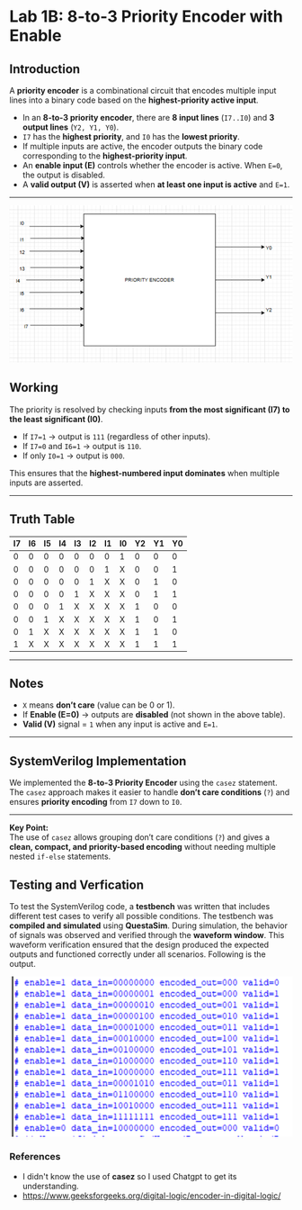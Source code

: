 # Lab 1B: 8-to-3 Priority Encoder with Enable

## Introduction
A **priority encoder** is a combinational circuit that encodes multiple input lines into a binary code based on the **highest-priority active input**.  

- In an **8-to-3 priority encoder**, there are **8 input lines** (`I7..I0`) and **3 output lines** (`Y2, Y1, Y0`).  
- `I7` has the **highest priority**, and `I0` has the **lowest priority**.  
- If multiple inputs are active, the encoder outputs the binary code corresponding to the **highest-priority input**.  
- An **enable input (E)** controls whether the encoder is active. When `E=0`, the output is disabled.  
- A **valid output (V)** is asserted when **at least one input is active** and `E=1`.  

---
![alt text](image-1.png)
## Working
The priority is resolved by checking inputs **from the most significant (I7) to the least significant (I0)**.  

- If `I7=1` → output is `111` (regardless of other inputs).  
- If `I7=0` and `I6=1` → output is `110`.  
- If only `I0=1` → output is `000`.  

 This ensures that the **highest-numbered input dominates** when multiple inputs are asserted.  

---

## Truth Table

| I7 | I6 | I5 | I4 | I3 | I2 | I1 | I0 | Y2 | Y1 | Y0 |
|----|----|----|----|----|----|----|----|----|----|----|
| 0  | 0  | 0  | 0  | 0  | 0  | 0  | 1  | 0  | 0  | 0  |
| 0  | 0  | 0  | 0  | 0  | 0  | 1  | X  | 0  | 0  | 1  |
| 0  | 0  | 0  | 0  | 0  | 1  | X  | X  | 0  | 1  | 0  |
| 0  | 0  | 0  | 0  | 1  | X  | X  | X  | 0  | 1  | 1  |
| 0  | 0  | 0  | 1  | X  | X  | X  | X  | 1  | 0  | 0  |
| 0  | 0  | 1  | X  | X  | X  | X  | X  | 1  | 0  | 1  |
| 0  | 1  | X  | X  | X  | X  | X  | X  | 1  | 1  | 0  |
| 1  | X  | X  | X  | X  | X  | X  | X  | 1  | 1  | 1  |

---

## Notes
- `X` means **don’t care** (value can be 0 or 1).  
- If **Enable (E=0)** → outputs are **disabled** (not shown in the above table).  
- **Valid (V)** signal = `1` when any input is active and `E=1`.  

---

## SystemVerilog Implementation

We implemented the **8-to-3 Priority Encoder** using the `casez` statement.  
The `casez` approach makes it easier to handle **don’t care conditions** (`?`) and ensures **priority encoding** from `I7` down to `I0`.

---

 **Key Point:**  
The use of `casez` allows grouping don’t care conditions (`?`) and gives a **clean, compact, and priority-based encoding** without needing multiple nested `if-else` statements.

## Testing and Verfication
To test the SystemVerilog code, a **testbench** was written that includes different test cases to verify all possible conditions. The testbench was **compiled and simulated** using **QuestaSim**. During simulation, the behavior of signals was observed and verified through the **waveform window**. This waveform verification ensured that the design produced the expected outputs and functioned correctly under all scenarios. Following is the output.

![alt text](image.png)

### References
- I didn't know the use of **casez** so I used Chatgpt to get its understanding.
- https://www.geeksforgeeks.org/digital-logic/encoder-in-digital-logic/